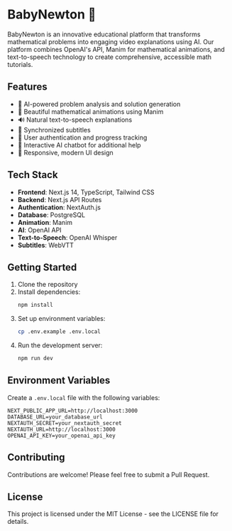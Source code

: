 # BabyNewton 🚀

BabyNewton is an innovative educational platform that transforms mathematical problems into engaging video explanations using AI. Our platform combines OpenAI's API, Manim for mathematical animations, and text-to-speech technology to create comprehensive, accessible math tutorials.

## Features

- 🤖 AI-powered problem analysis and solution generation
- 🎥 Beautiful mathematical animations using Manim
- 🔊 Natural text-to-speech explanations
- 📝 Synchronized subtitles
- 👤 User authentication and progress tracking
- 💬 Interactive AI chatbot for additional help
- 📱 Responsive, modern UI design

## Tech Stack

- **Frontend**: Next.js 14, TypeScript, Tailwind CSS
- **Backend**: Next.js API Routes
- **Authentication**: NextAuth.js
- **Database**: PostgreSQL
- **Animation**: Manim
- **AI**: OpenAI API
- **Text-to-Speech**: OpenAI Whisper
- **Subtitles**: WebVTT

## Getting Started

1. Clone the repository
2. Install dependencies:
   ```bash
   npm install
   ```
3. Set up environment variables:
   ```bash
   cp .env.example .env.local
   ```
4. Run the development server:
   ```bash
   npm run dev
   ```

## Environment Variables

Create a `.env.local` file with the following variables:

```env
NEXT_PUBLIC_APP_URL=http://localhost:3000
DATABASE_URL=your_database_url
NEXTAUTH_SECRET=your_nextauth_secret
NEXTAUTH_URL=http://localhost:3000
OPENAI_API_KEY=your_openai_api_key
```

## Contributing

Contributions are welcome! Please feel free to submit a Pull Request.

## License

This project is licensed under the MIT License - see the LICENSE file for details.
